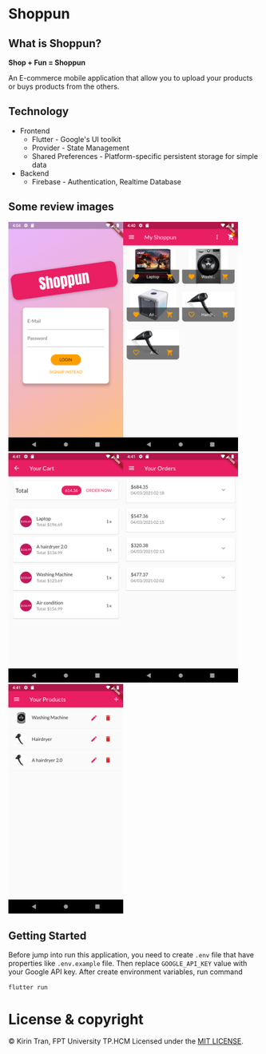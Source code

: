 # Shoppun

## What is Shoppun?
**Shop + Fun = Shoppun**

An E-commerce mobile application that allow you to upload your products or buys products from the others.

## Technology
- Frontend
  - Flutter - Google's UI toolkit
  - Provider - State Management
  - Shared Preferences - Platform-specific persistent storage for simple data
- Backend
  - Firebase - Authentication, Realtime Database
## Some review images

<img src="./dev_assets/review_auth_screen.png" width="230" height="460" /><img src="./dev_assets/review_productsList_screen.png" width="230" height="460" /><img src="./dev_assets/review_cart_screen.png" width="230" height="460" /><img src="./dev_assets/review_orders_screen.png" width="230" height="460" /><img src="./dev_assets/review_myProducts_screen.png" width="230" height="460" />

## Getting Started

Before jump into run this application, you need to create `.env` file that have properties like `.env.example` file. Then replace `GOOGLE_API_KEY` value with your Google API key.
After create environment variables, run command
```
flutter run
```
# License & copyright

© Kirin Tran, FPT University TP.HCM
Licensed under the [MIT LICENSE](LICENSE).